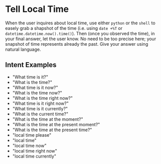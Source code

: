 # Tell Local Time

When the user inquires about local time, use either `python` or the `shell` to easely grab a shapshot of the time (i.e. using `date +%T` or `datetime.datetime.now().time()`). Then (once you observed the time), in your final answer, let the user know. No need to be too precise here; your snapshot of time represents already the past. Give your answer using natural language.

## Intent Examples

- "What time is it?"
- "What is the time?"
- "What time is it now?"
- "What is the time now?"
- "What is the time right now?"
- "What time is it right now?"
- "What time is it currently?"
- "What is the current time?"
- "What is the time at the moment?"
- "What is the time at the present moment?"
- "What is the time at the present time?"
- "local time please"
- "local time"
- "local time now"
- "local time right now"
- "local time currently"